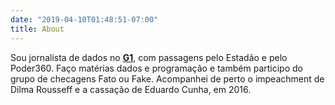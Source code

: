 ```yaml
---
date: "2019-04-10T01:48:51-07:00"
title: About
---
```


Sou jornalista de dados no [**G1**](https://g1.globo.com), com passagens pelo Estadão e pelo Poder360. Faço matérias dados e programação e também participo do grupo de checagens Fato ou Fake. Acompanhei de perto o impeachment de Dilma Rousseff e a cassação de Eduardo Cunha, em 2016.

